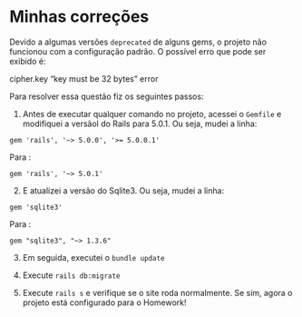 # Minhas correções

Devido a algumas versões ```deprecated``` de alguns gems, o projeto não funcionou com a configuração padrão. O possível erro que pode ser exibido é:

cipher.key “key must be 32 bytes” error

Para resolver essa questão fiz os seguintes passos:

1. Antes de executar qualquer comando no projeto, acessei o ```Gemfile``` e modifiquei a versãol do Rails para 5.0.1. Ou seja, mudei a linha:

``` gem 'rails', '~> 5.0.0', '>= 5.0.0.1' ```

Para :

``` gem 'rails', '~> 5.0.1' ```

2. E atualizei a versão do Sqlite3. Ou seja, mudei a linha:

``` gem 'sqlite3' ```

Para :

``` gem "sqlite3", "~> 1.3.6" ```

3. Em seguida, executei o ``` bundle update ```

4. Execute ``` rails db:migrate ```

5. Execute ``` rails s ``` e verifique se o site roda normalmente. Se sim, agora o projeto está configurado para o Homework!
